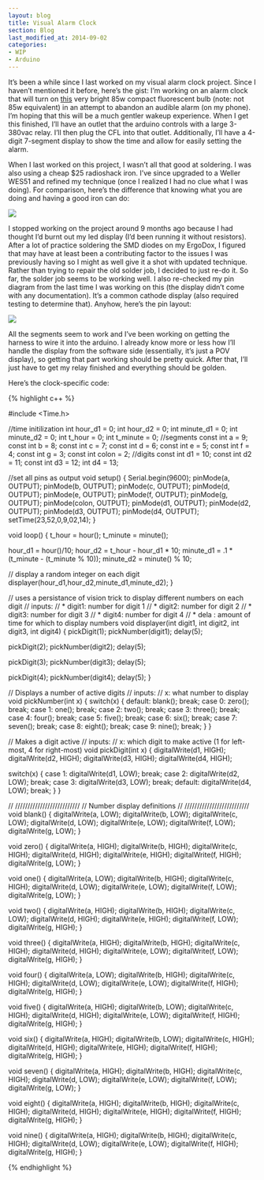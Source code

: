 ```yaml
---
layout: blog
title: Visual Alarm Clock
section: Blog
last_modified_at: 2014-09-02
categories:
- WIP
- Arduino
---
```


It’s been a while since I last worked on my visual alarm clock project.  Since I haven’t mentioned it before, here’s the gist:  I’m working on an alarm clock that will turn on [this](http://www.amazon.com/Square-Perfect-3077-Professional-Fluorescent/dp/B000W07Y5M/) very bright 85w compact fluorescent bulb (note: not 85w equivalent) in an attempt to abandon an audible alarm (on my phone).  I’m hoping that this will be a much gentler wakeup experience.  When I get this finished, I’ll have an outlet that the arduino controls with a large 3-380vac relay.  I’ll then plug the CFL into that outlet.  Additionally, I’ll have a 4-digit 7-segment display to show the time and allow for easily setting the alarm. 

When I last worked on this project, I wasn’t all that good at soldering.  I was also using a cheap $25 radioshack iron.  I’ve since upgraded to a Weller WES51 and refined my technique (once I realized I had no clue what I was doing).  For comparison, here’s the difference that knowing what you are doing and having a good iron can do:

<a href="http://i.imgur.com/UxRlyYs.jpg"><img class="full" src="http://i.imgur.com/UxRlyYs.jpg" /></a>

I stopped working on the project around 9 months ago because I had thought I’d burnt out my led display (I’d been running it without resistors).  After a lot of practice soldering the SMD diodes on my ErgoDox, I figured that may have at least been a contributing factor to the issues I was previously having so I might as well give it a shot with updated technique.  Rather than trying to repair the old solder job, I decided to just re-do it.  So far, the solder job seems to be working well.  I also re-checked my pin diagram from the last time I was working on this (the display didn’t come with any documentation).  It’s a common cathode display (also required testing to determine that).  Anyhow, here’s the pin layout:

<a href="http://i.imgur.com/w7NndxA.png"><img class="full" src="http://i.imgur.com/w7NndxA.png" /></a> 

All the segments seem to work and I’ve been working on getting the harness to wire it into the arduino.  I already know more or less how I’ll handle the display from the software side (essentially, it’s just a POV display), so getting that part working should be pretty quick.  After that, I’ll just have to get my relay finished and everything should be golden.

Here’s the clock-specific code:

{% highlight c++ %}

#include <Time.h>

//time initilization
int hour_d1 = 0;
int hour_d2 = 0;
int minute_d1 = 0;
int minute_d2 = 0;
int t_hour = 0;
int t_minute = 0;
//segments
const int a = 9;
const int b = 8;
const int c = 7;
const int d = 6;
const int e = 5;
const int f = 4;
const int g = 3;
const int colon = 2;
//digits
const int d1 = 10;
const int d2 = 11;
const int d3 = 12;
int d4 = 13;

//set all pins as output
void setup()
{
Serial.begin(9600);
pinMode(a, OUTPUT);
pinMode(b, OUTPUT);
pinMode(c, OUTPUT);
pinMode(d, OUTPUT);
pinMode(e, OUTPUT);
pinMode(f, OUTPUT);
pinMode(g, OUTPUT);
pinMode(colon, OUTPUT);
pinMode(d1, OUTPUT);
pinMode(d2, OUTPUT);
pinMode(d3, OUTPUT);
pinMode(d4, OUTPUT);
setTime(23,52,0,9,02,14);
}

void loop()
{
t_hour = hour();
t_minute = minute();

hour_d1 = hour()/10;
hour_d2 = t_hour - hour_d1 * 10;
minute_d1 = .1 * (t_minute - (t_minute % 10));
minute_d2 = minute() % 10;

// display a random integer on each digit
displayer(hour_d1,hour_d2,minute_d1,minute_d2);
}

// uses a persistance of vision trick to display different numbers on each digit
// inputs:
// * digit1: number for digit 1
// * digit2: number for digit 2
// * digit3: number for digit 3
// * digit4: number for digit 4
// * dela : amount of time for which to display numbers
void displayer(int digit1, int digit2, int digit3, int digit4)
{
pickDigit(1);
pickNumber(digit1);
delay(5);

pickDigit(2);
pickNumber(digit2);
delay(5);

pickDigit(3);
pickNumber(digit3);
delay(5);

pickDigit(4);
pickNumber(digit4);
delay(5);
}

// Displays a number of active digits
// inputs:
// x: what number to display
void pickNumber(int x)
{
switch(x)
{
default: blank(); break;
case 0: zero(); break;
case 1: one(); break;
case 2: two(); break;
case 3: three(); break;
case 4: four(); break;
case 5: five(); break;
case 6: six(); break;
case 7: seven(); break;
case 8: eight(); break;
case 9: nine(); break;
}
}

// Makes a digit active
// inputs:
// x: which digit to make active (1 for left-most, 4 for right-most)
void pickDigit(int x)
{
digitalWrite(d1, HIGH);
digitalWrite(d2, HIGH);
digitalWrite(d3, HIGH);
digitalWrite(d4, HIGH);

switch(x)
{
case 1: digitalWrite(d1, LOW); break;
case 2: digitalWrite(d2, LOW); break;
case 3: digitalWrite(d3, LOW); break;
default: digitalWrite(d4, LOW); break;
}
}

// //////////////////////////
// Number display definitions
// //////////////////////////
void blank()
{
digitalWrite(a, LOW);
digitalWrite(b, LOW);
digitalWrite(c, LOW);
digitalWrite(d, LOW);
digitalWrite(e, LOW);
digitalWrite(f, LOW);
digitalWrite(g, LOW);
}

void zero()
{
digitalWrite(a, HIGH);
digitalWrite(b, HIGH);
digitalWrite(c, HIGH);
digitalWrite(d, HIGH);
digitalWrite(e, HIGH);
digitalWrite(f, HIGH);
digitalWrite(g, LOW);
}

void one()
{
digitalWrite(a, LOW);
digitalWrite(b, HIGH);
digitalWrite(c, HIGH);
digitalWrite(d, LOW);
digitalWrite(e, LOW);
digitalWrite(f, LOW);
digitalWrite(g, LOW);
}

void two()
{
digitalWrite(a, HIGH);
digitalWrite(b, HIGH);
digitalWrite(c, LOW);
digitalWrite(d, HIGH);
digitalWrite(e, HIGH);
digitalWrite(f, LOW);
digitalWrite(g, HIGH);
}

void three()
{
digitalWrite(a, HIGH);
digitalWrite(b, HIGH);
digitalWrite(c, HIGH);
digitalWrite(d, HIGH);
digitalWrite(e, LOW);
digitalWrite(f, LOW);
digitalWrite(g, HIGH);
}

void four()
{
digitalWrite(a, LOW);
digitalWrite(b, HIGH);
digitalWrite(c, HIGH);
digitalWrite(d, LOW);
digitalWrite(e, LOW);
digitalWrite(f, HIGH);
digitalWrite(g, HIGH);
}

void five()
{
digitalWrite(a, HIGH);
digitalWrite(b, LOW);
digitalWrite(c, HIGH);
digitalWrite(d, HIGH);
digitalWrite(e, LOW);
digitalWrite(f, HIGH);
digitalWrite(g, HIGH);
}

void six()
{
digitalWrite(a, HIGH);
digitalWrite(b, LOW);
digitalWrite(c, HIGH);
digitalWrite(d, HIGH);
digitalWrite(e, HIGH);
digitalWrite(f, HIGH);
digitalWrite(g, HIGH);
}

void seven()
{
digitalWrite(a, HIGH);
digitalWrite(b, HIGH);
digitalWrite(c, HIGH);
digitalWrite(d, LOW);
digitalWrite(e, LOW);
digitalWrite(f, LOW);
digitalWrite(g, LOW);
}

void eight()
{
digitalWrite(a, HIGH);
digitalWrite(b, HIGH);
digitalWrite(c, HIGH);
digitalWrite(d, HIGH);
digitalWrite(e, HIGH);
digitalWrite(f, HIGH);
digitalWrite(g, HIGH);
}

void nine()
{
digitalWrite(a, HIGH);
digitalWrite(b, HIGH);
digitalWrite(c, HIGH);
digitalWrite(d, LOW);
digitalWrite(e, LOW);
digitalWrite(f, HIGH);
digitalWrite(g, HIGH);
}

{% endhighlight %}